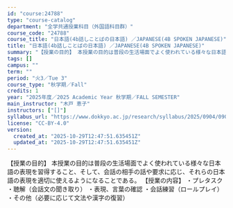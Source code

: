 ```yaml
---
id: "course:24788"
type: "course-catalog"
department: "全学共通授業科目（外国語科目群）"
course_code: "24788"
course_title: "日本語(4b話しことばの日本語) ／JAPANESE(4B SPOKEN JAPANESE)"
title: "日本語(4b話しことばの日本語) ／JAPANESE(4B SPOKEN JAPANESE)"
summary: "【授業の目的】 本授業の目的は普段の生活場面でよく使われている様々な日本語の表現を習得すること、そして、会話の相手の話や要求に応じ、それらの日本語の表現を適切に使えるようになることである。 【授業の内容】 ・プレタスク ・聴解（会話文の聞き…"
tags: []
campus: ""
term: ""
period: "火3／Tue 3"
course_type: "秋学期／Fall"
credits: 1
year: "2025年度／2025 Academic Year 秋学期／FALL SEMESTER"
main_instructor: "木戸 恵子"
instructors: ["[]"]
syllabus_url: "https://www.dokkyo.ac.jp/research/syllabus/2025/0904/0904_24788_ja_JP.html"
license: "CC-BY-4.0"
version:
  created_at: "2025-10-29T12:47:51.635451Z"
  updated_at: "2025-10-29T12:47:51.635451Z"
---
```

【授業の目的】 本授業の目的は普段の生活場面でよく使われている様々な日本語の表現を習得すること、そして、会話の相手の話や要求に応じ、それらの日本語の表現を適切に使えるようになることである。 【授業の内容】 ・プレタスク ・聴解（会話文の聞き取り） ・表現、言葉の確認 ・会話練習（ロールプレイ） ・その他（必要に応じて文法や漢字の復習）
